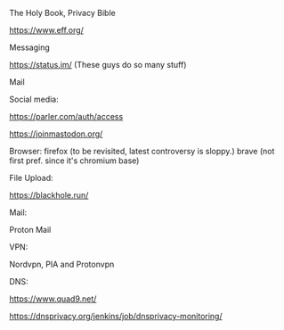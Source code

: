 The Holy Book, Privacy Bible

https://www.eff.org/


Messaging

https://status.im/ (These guys do so many stuff)

Mail

Social media:

https://parler.com/auth/access

https://joinmastodon.org/



Browser:
firefox (to be revisited, latest controversy is sloppy.)
brave (not first pref. since it's chromium base)



File Upload:

https://blackhole.run/


Mail:

Proton Mail


VPN:

Nordvpn, PIA and Protonvpn 


DNS:

https://www.quad9.net/

https://dnsprivacy.org/jenkins/job/dnsprivacy-monitoring/
